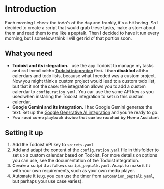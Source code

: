 # Introduction
Each morning I check the todo's of the day and frankly, it's a bit boring. So I decided to create a script that would grab these tasks, make a story about them and read them to me like a peptalk. Then I decided to have it run every morning, but I somehow think I will get rid of that portion soon.

## What you need
- **Todoist and its integration.** I use the app Todoist to manage my tasks and so I installed the [Todoist integration](https://www.home-assistant.io/integrations/todoist/) first. I then **disabled** all the calendars and todo lists, because what I needed was a custom project. Now you might think a custom project would lead to a custom todo list, but that it not the case: the integration allows you to add a custom calendar to ``configuration.yaml``. You can use the same API key as you used when installing the Todoist integration to set up this custom calendar.
- **Google Gemini and its integration.** I had Google Gemini generate the text. Set up the [Google Generative AI integration](https://www.home-assistant.io/integrations/google_generative_ai_conversation/) and you're ready to go.
- You need some playback device that can be reached by Home Assistant

## Setting it up

1. Add the Todoist API key to ``secrets.yaml``
2. Add and adapt the content of the ``configuration.yaml`` file in this folder to set up a custom calendar based on Todoist. For more details on options you can use, see the documentation of the Todoist integration.
3. Create a script that follows ``script_peptalk.yaml``. Adapt to make it fit with your own requirements, such as your own media player.
4. Automate it (e.g. you can use the timer from ``automation_peptalk.yaml``, but perhaps your use case varies).
